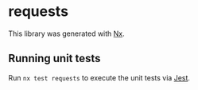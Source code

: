 # requests

This library was generated with [Nx](https://nx.dev).

## Running unit tests

Run `nx test requests` to execute the unit tests via [Jest](https://jestjs.io).
